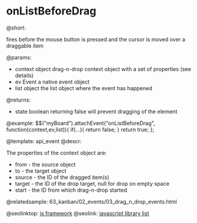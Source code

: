 onListBeforeDrag
=============

@short:

fires before the mouse button is pressed and the cursor is moved over a draggable item

@params:

- context		object		drag-n-drop context object with a set of properties (see details)
- ev			Event 		a native event object
- list 			object		the list object where the event has happened


@returns:

- state		boolean		returning false will prevent dragging of the element

@example:
$$("myBoard").attachEvent("onListBeforeDrag", function(context,ev,list)){
    if(...){
        return false;
    }
    return true;
};

@template:	api_event
@descr:

The properties of the context object are:

- from - the source object
- to - the target object
- source - the ID of the dragged item(s)
- target - the ID of the drop target, null for drop on empty space
- start - the ID from which drag-n-drop started

@relatedsample:
63_kanban/02_events/03_drag_n_drop_events.html

@seolinktop: [js framework](https://webix.com)
@seolink: [javascript library list](https://webix.com/widget/list/)